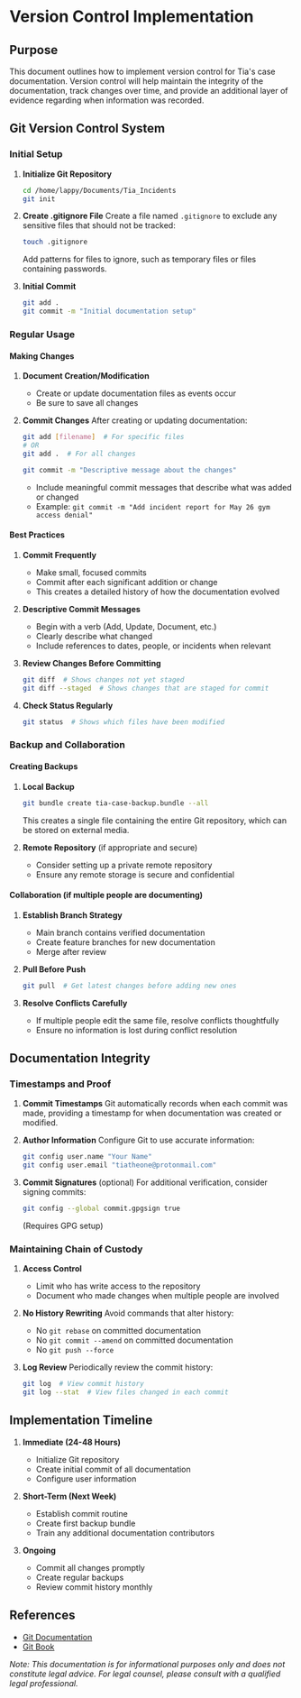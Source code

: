 # Version Control Implementation

## Purpose
This document outlines how to implement version control for Tia's case documentation. Version control will help maintain the integrity of the documentation, track changes over time, and provide an additional layer of evidence regarding when information was recorded.

## Git Version Control System

### Initial Setup
1. **Initialize Git Repository**
   ```bash
   cd /home/lappy/Documents/Tia_Incidents
   git init
   ```

2. **Create .gitignore File**
   Create a file named `.gitignore` to exclude any sensitive files that should not be tracked:
   ```bash
   touch .gitignore
   ```
   Add patterns for files to ignore, such as temporary files or files containing passwords.

3. **Initial Commit**
   ```bash
   git add .
   git commit -m "Initial documentation setup"
   ```

### Regular Usage

#### Making Changes
1. **Document Creation/Modification**
   - Create or update documentation files as events occur
   - Be sure to save all changes

2. **Commit Changes**
   After creating or updating documentation:
   ```bash
   git add [filename]  # For specific files
   # OR
   git add .  # For all changes

   git commit -m "Descriptive message about the changes"
   ```
   - Include meaningful commit messages that describe what was added or changed
   - Example: `git commit -m "Add incident report for May 26 gym access denial"`

#### Best Practices
1. **Commit Frequently**
   - Make small, focused commits
   - Commit after each significant addition or change
   - This creates a detailed history of how the documentation evolved

2. **Descriptive Commit Messages**
   - Begin with a verb (Add, Update, Document, etc.)
   - Clearly describe what changed
   - Include references to dates, people, or incidents when relevant

3. **Review Changes Before Committing**
   ```bash
   git diff  # Shows changes not yet staged
   git diff --staged  # Shows changes that are staged for commit
   ```

4. **Check Status Regularly**
   ```bash
   git status  # Shows which files have been modified
   ```

### Backup and Collaboration

#### Creating Backups
1. **Local Backup**
   ```bash
   git bundle create tia-case-backup.bundle --all
   ```
   This creates a single file containing the entire Git repository, which can be stored on external media.

2. **Remote Repository** (if appropriate and secure)
   - Consider setting up a private remote repository
   - Ensure any remote storage is secure and confidential

#### Collaboration (if multiple people are documenting)
1. **Establish Branch Strategy**
   - Main branch contains verified documentation
   - Create feature branches for new documentation
   - Merge after review

2. **Pull Before Push**
   ```bash
   git pull  # Get latest changes before adding new ones
   ```

3. **Resolve Conflicts Carefully**
   - If multiple people edit the same file, resolve conflicts thoughtfully
   - Ensure no information is lost during conflict resolution

## Documentation Integrity

### Timestamps and Proof
1. **Commit Timestamps**
   Git automatically records when each commit was made, providing a timestamp for when documentation was created or modified.

2. **Author Information**
   Configure Git to use accurate information:
   ```bash
   git config user.name "Your Name"
   git config user.email "tiatheone@protonmail.com"
   ```

3. **Commit Signatures** (optional)
   For additional verification, consider signing commits:
   ```bash
   git config --global commit.gpgsign true
   ```
   (Requires GPG setup)

### Maintaining Chain of Custody
1. **Access Control**
   - Limit who has write access to the repository
   - Document who made changes when multiple people are involved

2. **No History Rewriting**
   Avoid commands that alter history:
   - No `git rebase` on committed documentation
   - No `git commit --amend` on committed documentation
   - No `git push --force`

3. **Log Review**
   Periodically review the commit history:
   ```bash
   git log  # View commit history
   git log --stat  # View files changed in each commit
   ```

## Implementation Timeline

1. **Immediate (24-48 Hours)**
   - Initialize Git repository
   - Create initial commit of all documentation
   - Configure user information

2. **Short-Term (Next Week)**
   - Establish commit routine
   - Create first backup bundle
   - Train any additional documentation contributors

3. **Ongoing**
   - Commit all changes promptly
   - Create regular backups
   - Review commit history monthly

## References
- [Git Documentation](https://git-scm.com/doc)
- [Git Book](https://git-scm.com/book/en/v2)

*Note: This documentation is for informational purposes only and does not constitute legal advice. For legal counsel, please consult with a qualified legal professional.*
